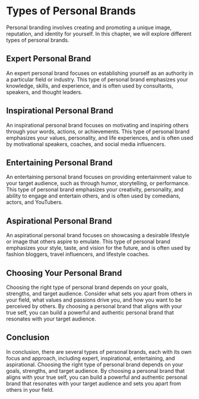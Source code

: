 Types of Personal Brands
====================================================================

Personal branding involves creating and promoting a unique image, reputation, and identity for yourself. In this chapter, we will explore different types of personal brands.

Expert Personal Brand
---------------------

An expert personal brand focuses on establishing yourself as an authority in a particular field or industry. This type of personal brand emphasizes your knowledge, skills, and experience, and is often used by consultants, speakers, and thought leaders.

Inspirational Personal Brand
----------------------------

An inspirational personal brand focuses on motivating and inspiring others through your words, actions, or achievements. This type of personal brand emphasizes your values, personality, and life experiences, and is often used by motivational speakers, coaches, and social media influencers.

Entertaining Personal Brand
---------------------------

An entertaining personal brand focuses on providing entertainment value to your target audience, such as through humor, storytelling, or performance. This type of personal brand emphasizes your creativity, personality, and ability to engage and entertain others, and is often used by comedians, actors, and YouTubers.

Aspirational Personal Brand
---------------------------

An aspirational personal brand focuses on showcasing a desirable lifestyle or image that others aspire to emulate. This type of personal brand emphasizes your style, taste, and vision for the future, and is often used by fashion bloggers, travel influencers, and lifestyle coaches.

Choosing Your Personal Brand
----------------------------

Choosing the right type of personal brand depends on your goals, strengths, and target audience. Consider what sets you apart from others in your field, what values and passions drive you, and how you want to be perceived by others. By choosing a personal brand that aligns with your true self, you can build a powerful and authentic personal brand that resonates with your target audience.

Conclusion
----------

In conclusion, there are several types of personal brands, each with its own focus and approach, including expert, inspirational, entertaining, and aspirational. Choosing the right type of personal brand depends on your goals, strengths, and target audience. By choosing a personal brand that aligns with your true self, you can build a powerful and authentic personal brand that resonates with your target audience and sets you apart from others in your field.
